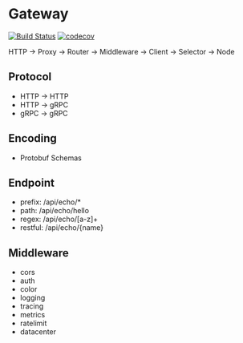 # Gateway
[![Build Status](https://github.com/fulltimelink/gateway/workflows/Test/badge.svg?branch=main)](https://github.com/fulltimelink/gateway/actions?query=branch%3Amain)
[![codecov](https://codecov.io/gh/go-kratos/gateway/branch/main/graph/badge.svg)](https://codecov.io/gh/go-kratos/gateway)

HTTP -> Proxy -> Router -> Middleware -> Client -> Selector -> Node

## Protocol
* HTTP -> HTTP  
* HTTP -> gRPC  
* gRPC -> gRPC  

## Encoding
* Protobuf Schemas

## Endpoint
* prefix: /api/echo/*
* path: /api/echo/hello
* regex: /api/echo/[a-z]+
* restful: /api/echo/{name}

## Middleware
* cors
* auth
* color
* logging
* tracing
* metrics
* ratelimit
* datacenter
